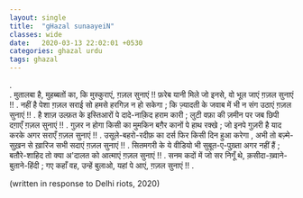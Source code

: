 ```yaml
---
layout: single
title:  "gHazal sunaayeiN"
classes: wide
date:   2020-03-13 22:02:01 +0530
categories: ghazal urdu
tags: ghazal
---
```

.<br>
.
मुतालबा है, मुहब्बतों का, कि मुस्कुराएं, ग़ज़ल सुनाएं !!
फ़रेब यानी मिले जो इनसे, वो भूल जाएं ग़ज़ल सुनाएं !!
.
नहीं है पेशा ग़ज़ल सराई सो हमसे हरगिज़ न हो सकेगा ;
कि ज़्यादती के जवाब में भी न संग उठाएं ग़ज़ल सुनाएं !!
.
है शाज़ उल्फ़त के इस्तिआरों पे दादे-नाक़िद हराम कारी ;
लुटी वफ़ा की ज़मीन पर जब छिपी दग़ाएँ ग़ज़ल सुनाएं !!
.
गुज़र न होगा किसी का मुमकिन बग़ैर कानों पे हाथ रक्खे ;
जो इनपे गुज़री है याद करके अगर सराएँ ग़ज़ल सुनाएं !!
.
उसूले-बहरो-रदीफ़ का दर्स फिर किसी दिन हुआ करेगा , 
अभी तो बज़्मे-सुख़न से ख़ारिज सभी सदाएं ग़ज़ल सुनाएं !!
.
सितमगरी के ये वीडियो भी सुबूत-ए-पुख़्ता अगर नहीं हैं ;
बतौरे-शाहिद तो क्या अ'दालत को आत्माएं ग़ज़ल सुनाएं !!
.
सनम कदों में जो सर निगूँ थे, क़सीदा-ख़्वाने-बुताने-हिंदी ;
गए कहाँ वह, उन्हें बुलाओ, यहां पे आएं, ग़ज़ल सुनाएं !!
.
<div>(written in response to Delhi riots, 2020)</div>
